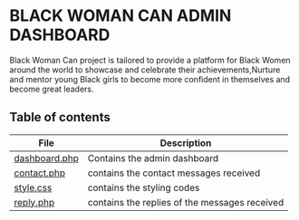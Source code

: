 # BLACK WOMAN CAN ADMIN DASHBOARD

  Black Woman Can project is tailored to provide a platform for Black Women 
  around the world to showcase and celebrate their achievements,Nurture and 
  mentor young Black girls to become more confident in themselves and become 
  great leaders.
  
## Table of contents

File | Description
---- | -----------
[dashboard.php](./dashboard.php) | Contains the admin dashboard
[contact.php](./contact.php) | contains the contact messages received
[style.css](./style.css) | contains the styling codes
[reply.php](./reply.php) | contains the replies of the messages received
